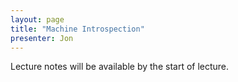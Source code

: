 ```yaml
---
layout: page
title: "Machine Introspection"
presenter: Jon
---
```


Lecture notes will be available by the start of lecture.
